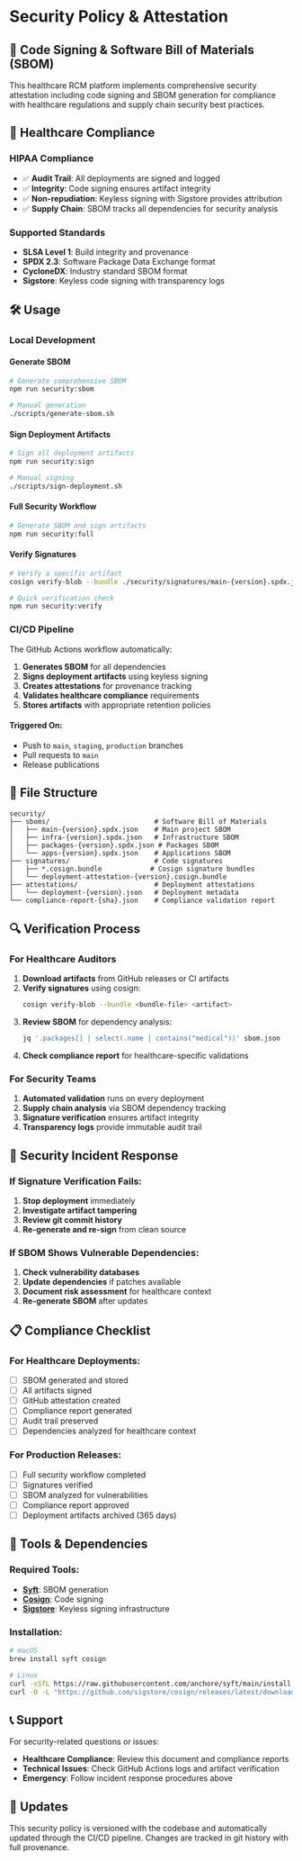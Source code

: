 # Security Policy & Attestation

## 🔐 Code Signing & Software Bill of Materials (SBOM)

This healthcare RCM platform implements comprehensive security attestation including code signing and SBOM generation for compliance with healthcare regulations and supply chain security best practices.

## 🏥 Healthcare Compliance

### HIPAA Compliance
- ✅ **Audit Trail**: All deployments are signed and logged
- ✅ **Integrity**: Code signing ensures artifact integrity
- ✅ **Non-repudiation**: Keyless signing with Sigstore provides attribution
- ✅ **Supply Chain**: SBOM tracks all dependencies for security analysis

### Supported Standards
- **SLSA Level 1**: Build integrity and provenance
- **SPDX 2.3**: Software Package Data Exchange format
- **CycloneDX**: Industry standard SBOM format
- **Sigstore**: Keyless code signing with transparency logs

## 🛠️ Usage

### Local Development

#### Generate SBOM
```bash
# Generate comprehensive SBOM
npm run security:sbom

# Manual generation
./scripts/generate-sbom.sh
```

#### Sign Deployment Artifacts
```bash
# Sign all deployment artifacts
npm run security:sign

# Manual signing
./scripts/sign-deployment.sh
```

#### Full Security Workflow
```bash
# Generate SBOM and sign artifacts
npm run security:full
```

#### Verify Signatures
```bash
# Verify a specific artifact
cosign verify-blob --bundle ./security/signatures/main-{version}.spdx.json.cosign.bundle ./security/sboms/main-{version}.spdx.json

# Quick verification check
npm run security:verify
```

### CI/CD Pipeline

The GitHub Actions workflow automatically:

1. **Generates SBOM** for all dependencies
2. **Signs deployment artifacts** using keyless signing
3. **Creates attestations** for provenance tracking
4. **Validates healthcare compliance** requirements
5. **Stores artifacts** with appropriate retention policies

#### Triggered On:
- Push to `main`, `staging`, `production` branches
- Pull requests to `main`
- Release publications

## 📁 File Structure

```
security/
├── sboms/                          # Software Bill of Materials
│   ├── main-{version}.spdx.json    # Main project SBOM
│   ├── infra-{version}.spdx.json   # Infrastructure SBOM
│   ├── packages-{version}.spdx.json # Packages SBOM
│   └── apps-{version}.spdx.json    # Applications SBOM
├── signatures/                     # Code signatures
│   ├── *.cosign.bundle            # Cosign signature bundles
│   └── deployment-attestation-{version}.cosign.bundle
├── attestations/                   # Deployment attestations
│   └── deployment-{version}.json   # Deployment metadata
└── compliance-report-{sha}.json    # Compliance validation report
```

## 🔍 Verification Process

### For Healthcare Auditors

1. **Download artifacts** from GitHub releases or CI artifacts
2. **Verify signatures** using cosign:
   ```bash
   cosign verify-blob --bundle <bundle-file> <artifact>
   ```
3. **Review SBOM** for dependency analysis:
   ```bash
   jq '.packages[] | select(.name | contains("medical"))' sbom.json
   ```
4. **Check compliance report** for healthcare-specific validations

### For Security Teams

1. **Automated validation** runs on every deployment
2. **Supply chain analysis** via SBOM dependency tracking
3. **Signature verification** ensures artifact integrity
4. **Transparency logs** provide immutable audit trail

## 🚨 Security Incident Response

### If Signature Verification Fails:
1. **Stop deployment** immediately
2. **Investigate artifact tampering**
3. **Review git commit history**
4. **Re-generate and re-sign** from clean source

### If SBOM Shows Vulnerable Dependencies:
1. **Check vulnerability databases**
2. **Update dependencies** if patches available
3. **Document risk assessment** for healthcare context
4. **Re-generate SBOM** after updates

## 📋 Compliance Checklist

### For Healthcare Deployments:
- [ ] SBOM generated and stored
- [ ] All artifacts signed
- [ ] GitHub attestation created
- [ ] Compliance report generated
- [ ] Audit trail preserved
- [ ] Dependencies analyzed for healthcare context

### For Production Releases:
- [ ] Full security workflow completed
- [ ] Signatures verified
- [ ] SBOM analyzed for vulnerabilities
- [ ] Compliance report approved
- [ ] Deployment artifacts archived (365 days)

## 🔧 Tools & Dependencies

### Required Tools:
- **[Syft](https://github.com/anchore/syft)**: SBOM generation
- **[Cosign](https://github.com/sigstore/cosign)**: Code signing
- **[Sigstore](https://www.sigstore.dev/)**: Keyless signing infrastructure

### Installation:
```bash
# macOS
brew install syft cosign

# Linux
curl -sSfL https://raw.githubusercontent.com/anchore/syft/main/install.sh | sh
curl -O -L "https://github.com/sigstore/cosign/releases/latest/download/cosign-linux-amd64"
```

## 📞 Support

For security-related questions or issues:
- **Healthcare Compliance**: Review this document and compliance reports
- **Technical Issues**: Check GitHub Actions logs and artifact verification
- **Emergency**: Follow incident response procedures above

## 🔄 Updates

This security policy is versioned with the codebase and automatically updated through the CI/CD pipeline. Changes are tracked in git history with full provenance.